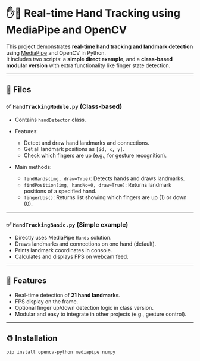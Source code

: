 # ✋🤚 Real-time Hand Tracking using MediaPipe and OpenCV

This project demonstrates **real-time hand tracking and landmark detection** using [MediaPipe](https://google.github.io/mediapipe/) and OpenCV in Python.  
It includes two scripts: a **simple direct example**, and a **class-based modular version** with extra functionality like finger state detection.

---

## 📂 Files

### ✅ `HandTrackingModule.py` (Class-based)

- Contains `handDetector` class.
- Features:
  - Detect and draw hand landmarks and connections.
  - Get all landmark positions as `[id, x, y]`.
  - Check which fingers are up (e.g., for gesture recognition).

- Main methods:
  - `findHands(img, draw=True)`: Detects hands and draws landmarks.
  - `findPosition(img, handNo=0, draw=True)`: Returns landmark positions of a specified hand.
  - `fingerUps()`: Returns list showing which fingers are up (1) or down (0).

---

### ✅ `HandTrackingBasic.py` (Simple example)

- Directly uses MediaPipe `Hands` solution.
- Draws landmarks and connections on one hand (default).
- Prints landmark coordinates in console.
- Calculates and displays FPS on webcam feed.

---

## 🚀 Features

- Real-time detection of **21 hand landmarks**.
- FPS display on the frame.
- Optional finger up/down detection logic in class version.
- Modular and easy to integrate in other projects (e.g., gesture control).

---

## ⚙️ Installation

```bash
pip install opencv-python mediapipe numpy
